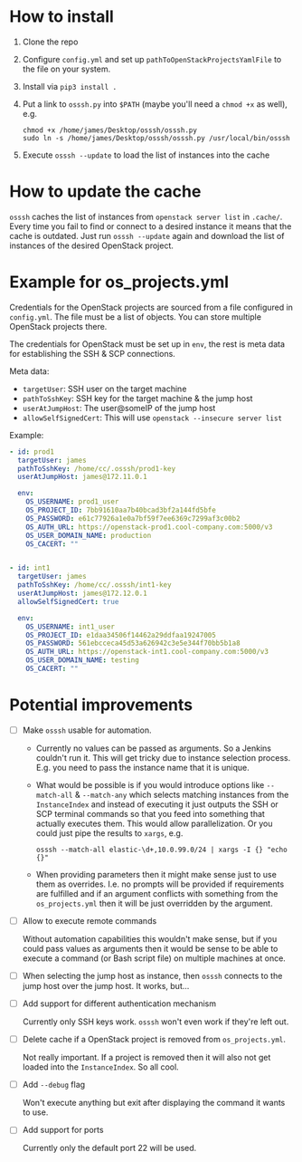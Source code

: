 # How to install

1. Clone the repo

2. Configure `config.yml` and set up `pathToOpenStackProjectsYamlFile` to the file on your system.

3. Install via `pip3 install .`

4. Put a link to `osssh.py` into `$PATH` (maybe you'll need a `chmod +x` as well), e.g. 

   ```
   chmod +x /home/james/Desktop/osssh/osssh.py
   sudo ln -s /home/james/Desktop/osssh/osssh.py /usr/local/bin/osssh
   ```

5. Execute `osssh --update` to load the list of instances into the cache



# How to update the cache

`osssh` caches the list of instances from `openstack server list` in `.cache/`. Every time you fail to find or connect to a desired instance it means that the cache is outdated. Just run `osssh --update` again and download the list of instances of the desired OpenStack project.



# Example for os_projects.yml

Credentials for the OpenStack projects are sourced from a file configured in `config.yml`. The file must be a list of objects. You can store multiple OpenStack projects there. 

The credentials for OpenStack must be set up in `env`, the rest is meta data for establishing the SSH & SCP connections.

Meta data:

- `targetUser`: SSH user on the target machine
- `pathToSshKey`: SSH key for the target machine & the jump host
- `userAtJumpHost`: The user@someIP of the jump host
- `allowSelfSignedCert`: This will use `openstack --insecure server list`

Example:

```yaml
- id: prod1
  targetUser: james
  pathToSshKey: /home/cc/.osssh/prod1-key 
  userAtJumpHost: james@172.11.0.1

  env:
    OS_USERNAME: prod1_user
    OS_PROJECT_ID: 7bb91610aa7b40bcad3bf2a144fd5bfe
    OS_PASSWORD: e61c77926a1e0a7bf59f7ee6369c7299af3c00b2
    OS_AUTH_URL: https://openstack-prod1.cool-company.com:5000/v3
    OS_USER_DOMAIN_NAME: production
    OS_CACERT: ""


- id: int1
  targetUser: james
  pathToSshKey: /home/cc/.osssh/int1-key 
  userAtJumpHost: james@172.12.0.1
  allowSelfSignedCert: true

  env:
    OS_USERNAME: int1_user
    OS_PROJECT_ID: e1daa34506f14462a29ddfaa19247005
    OS_PASSWORD: 561ebcceca45d53a626942c3e5e344f70bb5b1a8
    OS_AUTH_URL: https://openstack-int1.cool-company.com:5000/v3
    OS_USER_DOMAIN_NAME: testing
    OS_CACERT: ""
```



# Potential improvements

- [ ] Make `osssh` usable for automation.

  - Currently no values can be passed as arguments. So a Jenkins couldn't run it. This will get tricky due to instance selection process. E.g. you need to pass the instance name that it is unique.

  - What would be possible is if you would introduce options like `--match-all` & `--match-any` which selects matching instances from the `InstanceIndex` and instead of executing it just outputs the SSH or SCP terminal commands so that you feed into something that actually executes them. This would allow parallelization. Or you could just pipe the results to `xargs`, e.g.

    ```
    osssh --match-all elastic-\d+,10.0.99.0/24 | xargs -I {} "echo {}"
    ```

  - When providing parameters then it might make sense just to use them as overrides. I.e. no prompts will be provided if requirements are fulfilled and if an argument conflicts with something from the `os_projects.yml` then it will be just overridden by the argument.

- [ ] Allow to execute remote commands

  Without automation capabilities this wouldn't make sense, but if you could pass values as arguments then it would be sense to be able to execute a command (or Bash script file) on multiple machines at once.

- [ ] When selecting the jump host as instance, then `osssh` connects to the jump host over the jump host. It works, but...

- [ ] Add support for different authentication mechanism

  Currently only SSH keys work. `osssh` won't even work if they're left out.

- [ ] Delete cache if a OpenStack project is removed from `os_projects.yml`. 

  Not really important. If a project is removed then it will also not get loaded into the `InstanceIndex`. So all cool.

- [ ] Add `--debug` flag

  Won't execute anything but exit after displaying the command it wants to use.

- [ ] Add support for ports

  Currently only the default port 22 will be used.

